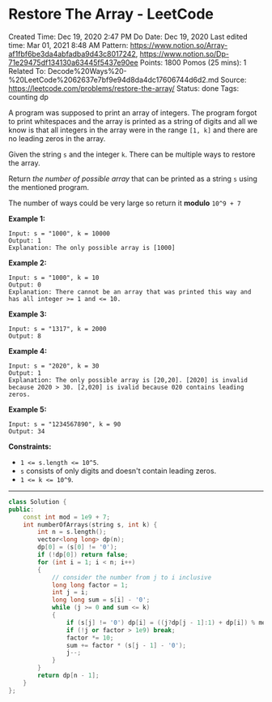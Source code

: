 # Restore The Array - LeetCode

Created Time: Dec 19, 2020 2:47 PM
Do Date: Dec 19, 2020
Last edited time: Mar 01, 2021 8:48 AM
Pattern: https://www.notion.so/Array-af1fbf6be3da4abfadba9d43c8017242, https://www.notion.so/Dp-71e29475df134130a63445f5437e90ee
Points: 1800
Pomos (25 mins): 1
Related To: Decode%20Ways%20-%20LeetCode%2062637e7bf9e94d8da4dc17606744d6d2.md
Source: https://leetcode.com/problems/restore-the-array/
Status: done
Tags: counting dp

A program was supposed to print an array of integers. The program forgot to print whitespaces and the array is printed as a string of digits and all we know is that all integers in the array were in the range `[1, k]` and there are no leading zeros in the array.

Given the string `s` and the integer `k`. There can be multiple ways to restore the array.

Return *the number of possible array* that can be printed as a string `s` using the mentioned program.

The number of ways could be very large so return it **modulo** `10^9 + 7`

**Example 1:**

```
Input: s = "1000", k = 10000
Output: 1
Explanation: The only possible array is [1000]

```

**Example 2:**

```
Input: s = "1000", k = 10
Output: 0
Explanation: There cannot be an array that was printed this way and has all integer >= 1 and <= 10.
```

**Example 3:**

```
Input: s = "1317", k = 2000
Output: 8
```

**Example 4:**

```
Input: s = "2020", k = 30
Output: 1
Explanation: The only possible array is [20,20]. [2020] is invalid because 2020 > 30. [2,020] is ivalid because 020 contains leading zeros.
```

**Example 5:**

```
Input: s = "1234567890", k = 90
Output: 34
```

**Constraints:**

- `1 <= s.length <= 10^5`.
- `s` consists of only digits and doesn't contain leading zeros.
- `1 <= k <= 10^9`.

---

```cpp
class Solution {
public:
    const int mod = 1e9 + 7; 
    int numberOfArrays(string s, int k) {
        int n = s.length();
        vector<long long> dp(n); 
        dp[0] = (s[0] != '0'); 
        if (!dp[0]) return false; 
        for (int i = 1; i < n; i++)
        {
            // consider the number from j to i inclusive
            long long factor = 1; 
            int j = i; 
            long long sum = s[i] - '0'; 
            while (j >= 0 and sum <= k)
            {
                if (s[j] != '0') dp[i] = ((j?dp[j - 1]:1) + dp[i]) % mod; 
                if (!j or factor > 1e9) break;
                factor *= 10; 
                sum += factor * (s[j - 1] - '0'); 
                j--; 
            }
        }
        return dp[n - 1]; 
    }
};
```